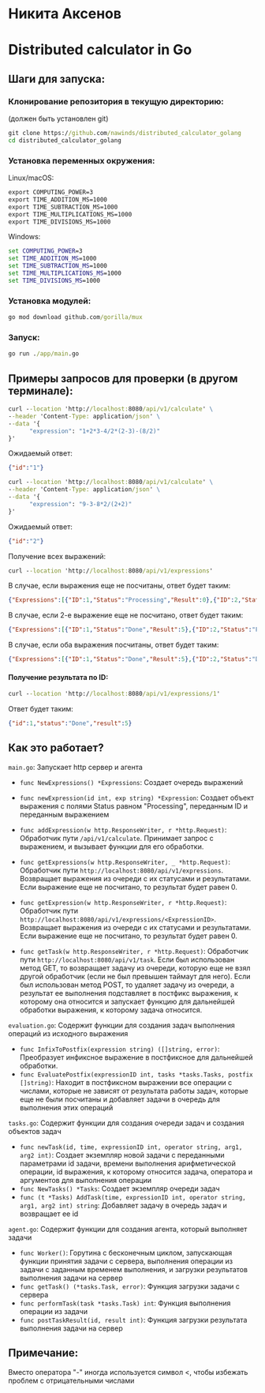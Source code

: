# Никита Аксенов
# Distributed calculator in Go

## Шаги для запуска:

### Клонирование репозитория в текущую директорию:
(должен быть установлен git)

```cmd
git clone https://github.com/nawinds/distributed_calculator_golang
cd distributed_calculator_golang
```

### Установка переменных окружения:
Linux/macOS:
```cmd
export COMPUTING_POWER=3
export TIME_ADDITION_MS=1000
export TIME_SUBTRACTION_MS=1000
export TIME_MULTIPLICATIONS_MS=1000
export TIME_DIVISIONS_MS=1000
```
Windows:
```cmd
set COMPUTING_POWER=3
set TIME_ADDITION_MS=1000
set TIME_SUBTRACTION_MS=1000
set TIME_MULTIPLICATIONS_MS=1000
set TIME_DIVISIONS_MS=1000
```

### Установка модулей:

```cmd
go mod download github.com/gorilla/mux
```

### Запуск:

```cmd
go run ./app/main.go
```

## Примеры запросов для проверки (в другом терминале):

```cmd
curl --location 'http://localhost:8080/api/v1/calculate' \
--header 'Content-Type: application/json' \
--data '{
      "expression": "1+2*3-4/2*(2-3)-(8/2)"
}'
```
Ожидаемый ответ: 

```json
{"id":"1"}
```

```cmd
curl --location 'http://localhost:8080/api/v1/calculate' \
--header 'Content-Type: application/json' \
--data '{
      "expression": "9-3-8*2/(2+2)"
}'
```

Ожидаемый ответ: 

```json
{"id":"2"}
```
Получение всех выражений:
```cmd
curl --location 'http://localhost:8080/api/v1/expressions' 
```
В случае, если выражения еще не посчитаны, ответ будет таким:
```json
{"Expressions":[{"ID":1,"Status":"Processing","Result":0},{"ID":2,"Status":"Processing","Result":0}]}
```

В случае, если 2-е выражение еще не посчитано, ответ будет таким:
```json
{"Expressions":[{"ID":1,"Status":"Done","Result":5},{"ID":2,"Status":"Processing","Result":0}]}
```

В случае, если оба выражения посчитаны, ответ будет таким:
```json
{"Expressions":[{"ID":1,"Status":"Done","Result":5},{"ID":2,"Status":"Done","Result":2}]}
```

#### Получение результата по ID:
```cmd
curl --location 'http://localhost:8080/api/v1/expressions/1'
```
Ответ будет таким:
```json
{"id":1,"status":"Done","result":5}
```

## Как это работает?

`main.go`:
Запускает http сервер и агента

- `func NewExpressions() *Expressions`:
Создает очередь выражений

- `func newExpression(id int, exp string) *Expression`:
Создает объект выражения с полями Status равном "Processing",
переданным ID и переданным выражением

- `func addExpression(w http.ResponseWriter, r *http.Request)`:
Обработчик пути `/api/v1/calculate`. Принимает запрос с выражением,
и вызывает функции для его обработки.

- `func getExpressions(w http.ResponseWriter, _ *http.Request)`:
Обработчик пути `http://localhost:8080/api/v1/expressions`. Возвращает
выражения из очереди с их статусами и результатами. Если выражение еще не посчитано,
то результат будет равен 0.

- `func getExpression(w http.ResponseWriter, r *http.Request)`:
Обработчик пути `http://localhost:8080/api/v1/expressions/<ExpressionID>`. Возвращает
выражения из очереди с их статусами и результатами. Если выражение еще не посчитано,
то результат будет равен 0.

- `func getTask(w http.ResponseWriter, r *http.Request)`:
Обработчик пути `http://localhost:8080/api/v1/task`. 
Если был использован метод GET, то возвращает задачу из очереди, 
которую еще не взял другой обработчик (если не был превышен таймаут для него).
Если был использован метод POST, то удаляет задачу из очереди, а результат 
ее выполнения подставляет в постфикс выражения, к которому она относится
и запускает функцию для дальнейшей обработки выражения, к которому задача относится.

`evaluation.go`:
Содержит функции для создания задач выполнения операций из исходного выражения

- `func InfixToPostfix(expression string) ([]string, error)`:
Преобразует инфиксное выражение в постфиксное для дальнейшей обработки.
- `func EvaluatePostfix(expressionID int, tasks *tasks.Tasks, postfix []string)`:
Находит в постфиксном выражении все операции с числами, которые не зависят 
от результата работы задач, которые еще не были посчитаны и добавляет задачи 
в очередь для выполнения этих операций

`tasks.go`:
Содержит функции для создания очереди задач и создания объектов задач

- `func newTask(id, time, expressionID int, operator string, arg1, arg2 int)`:
Создает экземпляр новой задачи с переданными параметрами id задачи, времени 
выполнения арифметической операции, id выражения, к которому относится задача, 
оператора и аргументов для выполнения операции
- `func NewTasks() *Tasks`:
Создает экземпляр очереди задач
- `func (t *Tasks) AddTask(time, expressionID int, operator string, arg1, arg2 int) string`:
Добавляет задачу в очередь задач и возвращает ее id

`agent.go`:
Содержит функции для создания агента, который выполняет задачи

- `func Worker()`:
Горутина с бесконечным циклом, запускающая функции принятия задачи с сервера, 
выполнения операции из задачи с заданным временем выполнения, и загрузки 
результатов выполнения задачи на сервер
- `func getTask() (*tasks.Task, error)`:
Функция загрузки задачи с сервера
- `func performTask(task *tasks.Task) int`:
Функция выполнения операции из задачи
- `func postTaskResult(id, result int)`:
Функция загрузки результата выполнения задачи на сервер

## Примечание:
Вместо оператора "-" иногда используется символ <, чтобы избежать проблем 
с отрицательными числами
